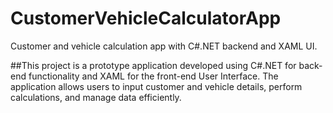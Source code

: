 # CustomerVehicleCalculatorApp
Customer and vehicle calculation app with C#.NET backend and XAML UI.

##This project is a prototype application developed using C#.NET for back-end functionality and XAML for the front-end User Interface. The application allows users to input customer and vehicle details, perform calculations, and manage data efficiently.
